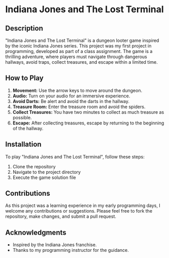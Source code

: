 # Indiana Jones and The Lost Terminal

## Description

"Indiana Jones and The Lost Terminal" is a dungeon looter game inspired by the iconic Indiana Jones series. This project was my first project in programming, developed as part of a class assignment. The game is a thrilling adventure, where players must navigate through dangerous hallways, avoid traps, collect treasures, and escape within a limited time. 

## How to Play

1. **Movement:** Use the arrow keys to move around the dungeon.
2. **Audio:** Turn on your audio for an immersive experience.
3. **Avoid Darts:** Be alert and avoid the darts in the hallway.
4. **Treasure Room:** Enter the treasure room and avoid the spiders.
5. **Collect Treasures:** You have two minutes to collect as much treasure as possible.
6. **Escape:** After collecting treasures, escape by returning to the beginning of the hallway.

## Installation

To play "Indiana Jones and The Lost Terminal", follow these steps:

1. Clone the repository
2. Navigate to the project directory
3. Execute the game solution file

## Contributions

As this project was a learning experience in my early programming days, I welcome any contributions or suggestions. Please feel free to fork the repository, make changes, and submit a pull request.

## Acknowledgments

- Inspired by the Indiana Jones franchise.
- Thanks to my programming instructor for the guidance.
